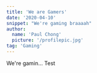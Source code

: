 ```yaml
---
title: 'We are Gamers'
date: '2020-04-10'
snippet: "We're gaming braaaah"
author:
  name: 'Paul Chong'
  picture: '/profilepic.jpg'
tag: 'Gaming'
---
```


We're gamin... Test
